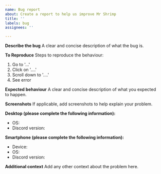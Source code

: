 ```yaml
---
name: Bug report
about: Create a report to help us improve Mr Shrimp
title: ''
labels: bug
assignees: ''

---
```


**Describe the bug**
A clear and concise description of what the bug is.

**To Reproduce**
Steps to reproduce the behaviour:
1. Go to '...'
2. Click on '....'
3. Scroll down to '....'
4. See error

**Expected behaviour**
A clear and concise description of what you expected to happen.

**Screenshots**
If applicable, add screenshots to help explain your problem.

**Desktop (please complete the following information):**
 - OS:
 - Discord version:

**Smartphone (please complete the following information):**
 - Device: 
 - OS:
 - Discord version:

**Additional context**
Add any other context about the problem here.
